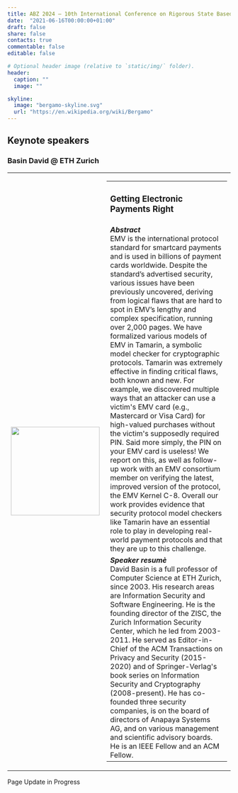 ```yaml
---
title: ABZ 2024 – 10th International Conference on Rigorous State Based Methods
date:  "2021-06-16T00:00:00+01:00"
draft: false
share: false
contacts: true
commentable: false
editable: false

# Optional header image (relative to `static/img/` folder).
header:
  caption: ""
  image: ""

skyline: 
  image: "bergamo-skyline.svg"
  url: "https://en.wikipedia.org/wiki/Bergamo"
---
```


## Keynote speakers

### Basin David @ ETH Zurich

<div width=100%>
<table>
  <tr>
    <td>
      <img src="https://people.inf.ethz.ch/basin/basin2014-medium.jpg" width=200px>
    </td>
    <td>
      <table>
        <tr><td>
            <h3><b>Getting Electronic Payments Right</b></h3>
        </td></tr>
        <tr><td>
            <b><i>Abstract</i></b> <br>EMV is the international protocol standard for smartcard payments and is used in billions of payment cards worldwide. Despite the standard’s advertised security, various issues have been previously uncovered, deriving from logical flaws that are hard to spot in EMV’s lengthy and complex specification, running over 2,000 pages. We have formalized various models of EMV in Tamarin, a symbolic model checker for cryptographic protocols.  Tamarin was extremely effective in finding critical flaws, both known and new. For example, we discovered multiple ways that an attacker can use a victim's EMV card (e.g., Mastercard or Visa Card) for high-valued purchases without the victim's supposedly required PIN.  Said more simply, the PIN on your EMV card is useless!  We report on this, as well as follow-up  work with an EMV consortium member on verifying the latest, improved version of the protocol, the EMV Kernel C-8.  Overall our work provides evidence that security protocol model checkers like Tamarin have an essential role to play in developing real-world payment protocols and that they are up to this challenge.
        </td></tr>
        <tr><td>
            <b><i>Speaker resumè</i></b> <br>David Basin is a full professor of Computer Science at ETH Zurich, since 2003.  His research areas are Information Security and Software Engineering. He is the founding director of the ZISC, the Zurich Information Security  Center, which he led from 2003-2011. He served as Editor-in-Chief of the ACM Transactions on Privacy and Security (2015-2020) and of Springer-Verlag's book series on Information Security and Cryptography (2008-present). He has co-founded three security companies, is on the board of directors of Anapaya Systems AG, and on various management and scientific advisory boards. He is an IEEE Fellow and an ACM Fellow.
        </td></tr>
      </table>
    </td>
  </tr>
</table>
</div>

Page Update in Progress
